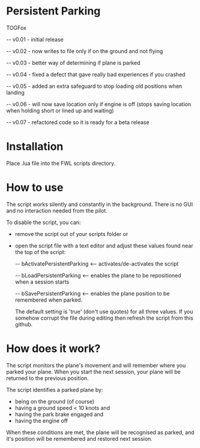 Persistent Parking
==================

TOGFox

-- v0.01 - initial release

-- v0.02 - now writes to file only if on the ground and not flying

-- v0.03 - better way of determining if plane is parked

-- v0.04 - fixed a defect that gave really bad experiences if you crashed

-- v0.05 - added an extra safeguard to stop loading old positions when landing

-- v0.06 - will now save location only if engine is off (stops saving location when holding short or lined up and waiting)

-- v0.07 - refactored code so it is ready for a beta release

Installation
============
Place .lua file into the FWL scripts directory.

How to use
==========
The script works silently and constantly in the background. There is no GUI and no interaction needed from the pilot.

To disable the script, you can:
- remove the script out of your scripts folder or
- open the script file with a text editor and adjust these values found near the top of the script:

  -- bActivatePersistentParking  <-- activates/de-activates the script
  
  -- bLoadPersistentParking  <-- enables the plane to be repositioned when a session starts
  
  -- bSavePersistentParking  <-- enables the plane position to be remembered when parked.
  
  
  The default setting is 'true' (don't use quotes) for all three values. If you somehow corrupt the file during editing then refresh the script from this github.

How does it work?
=================
The script monitors the plane's movement and will remember where you parked your plane. When you start the next session, your plane will be returned to the previous position.

The script identifies a parked plane by:
- being on the ground (of course)
- having a ground speed < 10 knots and
- having the park brake engaged and
- having the engine off

When these conditions are met, the plane will be recognised as parked, and it's position will be remembered and restored next session.


